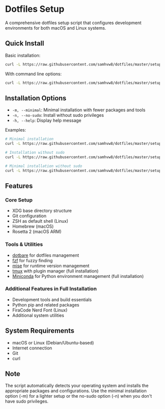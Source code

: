 # Dotfiles Setup

A comprehensive dotfiles setup script that configures development environments for both macOS and Linux systems.

## Quick Install

Basic installation:
```bash
curl -L https://raw.githubusercontent.com/samhvw8/dotfiles/master/setup.sh | bash
```

With command line options:
```bash
curl -L https://raw.githubusercontent.com/samhvw8/dotfiles/master/setup.sh | bash -s -- [OPTIONS]
```

## Installation Options

- `-m, --minimal`: Minimal installation with fewer packages and tools
- `-n, --no-sudo`: Install without sudo privileges
- `-h, --help`: Display help message

Examples:
```bash
# Minimal installation
curl -L https://raw.githubusercontent.com/samhvw8/dotfiles/master/setup.sh | bash -s -- -m

# Installation without sudo
curl -L https://raw.githubusercontent.com/samhvw8/dotfiles/master/setup.sh | bash -s -- -n

# Minimal installation without sudo
curl -L https://raw.githubusercontent.com/samhvw8/dotfiles/master/setup.sh | bash -s -- -m -n
```

## Features

### Core Setup
- XDG base directory structure
- Git configuration
- ZSH as default shell (Linux)
- Homebrew (macOS)
- Rosetta 2 (macOS ARM)

### Tools & Utilities
- [dotbare](https://github.com/kazhala/dotbare) for dotfiles management
- [fzf](https://github.com/junegunn/fzf) for fuzzy finding
- [mise](https://mise.run) for runtime version management
- [tmux](https://github.com/tmux/tmux) with plugin manager (full installation)
- [Miniconda](https://docs.conda.io/en/latest/miniconda.html) for Python environment management (full installation)

### Additional Features in Full Installation
- Development tools and build essentials
- Python pip and related packages
- FiraCode Nerd Font (Linux)
- Additional system utilities

## System Requirements
- macOS or Linux (Debian/Ubuntu-based)
- Internet connection
- Git
- curl

## Note
The script automatically detects your operating system and installs the appropriate packages and configurations. Use the minimal installation option (-m) for a lighter setup or the no-sudo option (-n) when you don't have sudo privileges.
